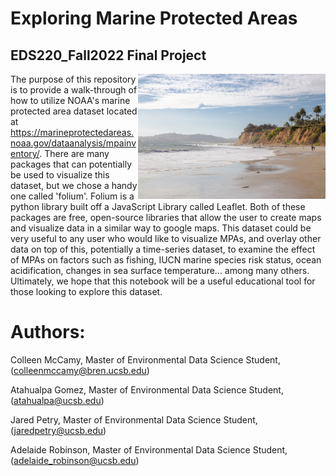 # Exploring Marine Protected Areas
## EDS220_Fall2022 Final Project

<img align="right" src="santa_barbara_coastline.jpg" width="300">

The purpose of this repository is to provide a walk-through of how to utilize NOAA's marine protected area dataset located at https://marineprotectedareas.noaa.gov/dataanalysis/mpainventory/. There are many packages that can potentially be used to visualize this dataset, but we chose a handy one called 'folium'. Folium is a python library built off a JavaScript Library called Leaflet. Both of these packages are free, open-source libraries that allow the user to create maps and visualize data in a similar way to google maps. This dataset could be very useful to any user who would like to visualize MPAs, and overlay other data on top of this, potentially a time-series dataset, to examine the effect of MPAs on factors such as fishing, IUCN marine species risk status, ocean acidification, changes in sea surface temperature... among many others. Ultimately, we hope that this notebook will be a useful educational tool for those looking to explore this dataset. 

# Authors:

 Colleen McCamy, Master of Environmental Data Science Student, (colleenmccamy@bren.ucsb.edu)
 
 Atahualpa Gomez, Master of Environmental Data Science Student, (atahualpa@ucsb.edu)
 
 Jared Petry, Master of Environmental Data Science Student, (jaredpetry@ucsb.edu)
 
 Adelaide Robinson, Master of Environmental Data Science Student, (adelaide_robinson@ucsb.edu)
